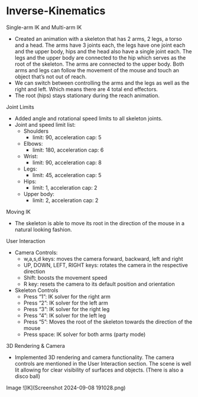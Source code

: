 # Inverse-Kinematics

Single-arm IK and Multi-arm IK
* Created an animation with a skeleton that has 2 arms, 2 legs, a torso and a head. The arms have 3 joints each, the legs have one joint each and the upper body, hips and the head also have a single joint each. The legs and the upper body are connected to the hip which serves as the root of the skeleton. The arms are connected to the upper body. Both arms and legs can follow the movement of the mouse and touch an object that’s not out of reach.
* We can switch between controlling the arms and the legs as well as the right and left. Which means there are 4 total end effectors.
* The root (hips) stays stationary during the reach animation.

Joint Limits
* Added angle and rotational speed limits to all skeleton joints.
* Joint and speed limit list:
   * Shoulders
      * limit: 90, acceleration cap: 5  
   * Elbows:
      * limit: 180, acceleration cap: 6  
   * Wrist:
      * limit: 90, acceleration cap: 8
   * Legs:
      * limit: 45, acceleration cap: 5  
   * Hips:
      * limit: 1, acceleration cap: 2  
   * Upper body:
      * limit: 2, acceleration cap: 2

Moving IK
* The skeleton is able to move its root in the direction of the mouse in a natural looking fashion.

User Interaction
* Camera Controls:
   * w,a,s,d keys: moves the camera forward, backward, left and right
   * UP, DOWN, LEFT, RIGHT keys: rotates the camera in the respective direction
   * Shift: boosts the movement speed
   * R key: resets the camera to its default position and orientation
* Skeleton Controls
   * Press “1”: IK solver for the right arm
   * Press “2”: IK solver for the left arm
   * Press “3”: IK solver for the right leg
   * Press “4”: IK solver for the left leg
   * Press “5”: Moves the root of the skeleton towards the direction of the mouse
   * Press space: IK solver for both arms (party mode)


3D Rendering & Camera
* Implemented 3D rendering and camera functionality. The camera controls are mentioned in the User Interaction section. The scene is well lit allowing for clear visibility of surfaces and objects. (There is also a disco ball)


Image
![IK](Screenshot 2024-09-08 191028.png)
